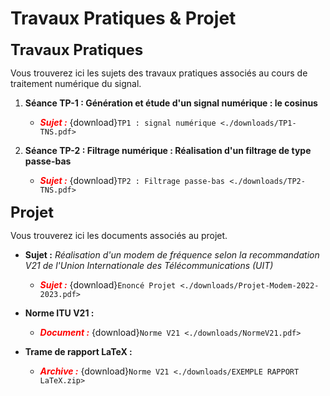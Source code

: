 # Travaux Pratiques & Projet


**<font size=5> Travaux Pratiques</font>**

Vous trouverez ici les sujets des travaux pratiques associés au cours de traitement numérique du signal.

1. **Séance TP-1 : Génération et étude d'un signal numérique : le cosinus** 


    - <span style="color:red"> ***Sujet :***</span> {download}`TP1 : signal numérique <./downloads/TP1-TNS.pdf>`

    
2. **Séance TP-2 : Filtrage numérique : Réalisation d'un filtrage de type passe-bas** 


    - <span style="color:red"> ***Sujet :***</span> {download}`TP2 : Filtrage passe-bas <./downloads/TP2-TNS.pdf>`

 
**<font size=5> Projet </font>**
 
 
Vous trouverez ici les documents associés au projet.

- **Sujet :** *Réalisation d'un modem de fréquence selon la recommandation V21 de l'Union Internationale des Télécommunications (UIT)*


    - <span style="color:red"> ***Sujet :***</span> {download}`Enoncé Projet <./downloads/Projet-Modem-2022-2023.pdf>`
    
  
- **Norme ITU V21 :** 


    - <span style="color:red"> ***Document :***</span> {download}`Norme V21 <./downloads/NormeV21.pdf>`
    
- **Trame de rapport LaTeX :** 


    - <span style="color:red"> ***Archive :***</span> {download}`Norme V21 <./downloads/EXEMPLE RAPPORT LaTeX.zip>`